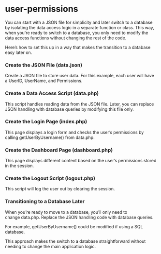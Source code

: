 # user-permissions

You can start with a JSON file for simplicity and later switch to a database by isolating the data access logic in a separate function or class. This way, when you're ready to switch to a database, you only need to modify the data access functions without changing the rest of the code.

Here’s how to set this up in a way that makes the transition to a database easy later on.

### Create the JSON File (data.json)

Create a JSON file to store user data. For this example, each user will have a UserID, UserName, and Permissions.


### Create a Data Access Script (data.php)

This script handles reading data from the JSON file. Later, you can replace JSON handling with database queries by modifying this file only.


### Create the Login Page (index.php)

This page displays a login form and checks the user’s permissions by calling getUserByUsername() from data.php.              

### Create the Dashboard Page (dashboard.php)

This page displays different content based on the user’s permissions stored in the session.

### Create the Logout Script (logout.php)

This script will log the user out by clearing the session.

### Transitioning to a Database Later

When you’re ready to move to a database, you’ll only need to change data.php. Replace the JSON handling code with database queries.

For example, getUserByUsername() could be modified if using a SQL database.


This approach makes the switch to a database straightforward without needing to change the main application logic.